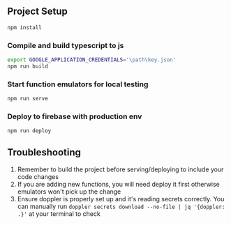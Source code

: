 ## Project Setup

```sh
npm install
```

### Compile and build typescript to js
```sh
export GOOGLE_APPLICATION_CREDENTIALS='\path\key.json'
npm run build
```

### Start function emulators for local testing
```sh
npm run serve
```

### Deploy to firebase with production env
```sh
npm run deploy
```

## Troubleshooting
1. Remember to build the project before serving/deploying to include your code changes
2. If you are adding new functions, you will need deploy it first otherwise emulators won't pick up the change
3. Ensure doppler is properly set up and it's reading secrets correctly. You can manually run `doppler secrets download --no-file | jq '{doppler: .}'` at your terminal to check
